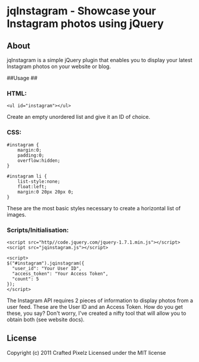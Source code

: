 # jqInstagram - Showcase your Instagram photos using jQuery #


## About ##

jqInstagram is a simple jQuery plugin that enables you to display your latest Instagram photos on your website or blog.

##Usage ##

### HTML: ###

    <ul id="instagram"></ul>

Create an empty unordered list and give it an ID of choice.

### CSS: ###

    #instagram {
    	margin:0;
    	padding:0;
    	overflow:hidden;
    }
    
    #instagram li {
    	list-style:none;
    	float:left;
    	margin:0 20px 20px 0;
    }

These are the most basic styles necessary to create a horizontal list of images.

### Scripts/Initialisation: ###

    <script src="http//code.jquery.com/jquery-1.7.1.min.js"></script>
    <script src="jqinstagram.js"></script>
    
    <script>
    $("#instagram").jqinstagram({
      "user_id": "Your User ID",
      "access_token": "Your Access Token",
      "count": 5
    });
    </script>

The Instagram API requires 2 pieces of information to display photos from a user feed. These are the User ID and an Access Token. How do you get these, you say? Don't worry, I've created a nifty tool that will allow you to obtain both (see website docs).


## License ##

Copyright (c) 2011 Crafted Pixelz
Licensed under the MIT license